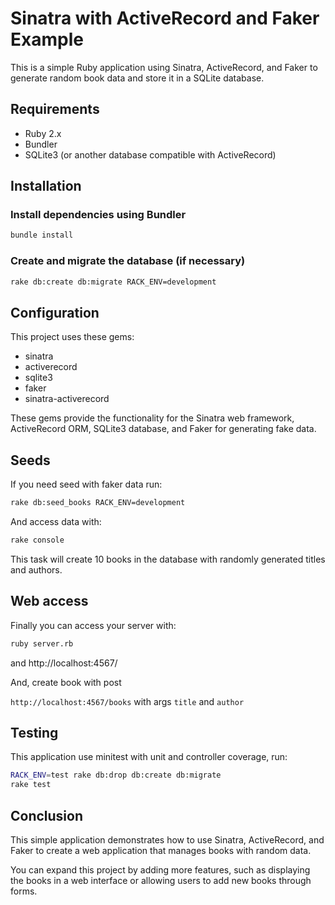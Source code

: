 # Sinatra with ActiveRecord and Faker Example

This is a simple Ruby application using Sinatra, ActiveRecord, and Faker to generate random book data and store it in a SQLite database.

## Requirements

- Ruby 2.x
- Bundler
- SQLite3 (or another database compatible with ActiveRecord)

## Installation

### Install dependencies using Bundler

```bash
bundle install
```

### Create and migrate the database (if necessary)

```bash
rake db:create db:migrate RACK_ENV=development
```

## Configuration

This project uses these gems:

- sinatra
- activerecord
- sqlite3
- faker
- sinatra-activerecord

These gems provide the functionality for the Sinatra web framework, ActiveRecord ORM, SQLite3 database, and Faker for generating fake data.

## Seeds

If you need seed with faker data run:

```bash
rake db:seed_books RACK_ENV=development
```

And access data with:

```bash
rake console
```

This task will create 10 books in the database with randomly generated titles and authors.

## Web access

Finally you can access your server with:

```bash
ruby server.rb
```

and http://localhost:4567/

And, create book with post

`http://localhost:4567/books` with args `title` and `author`

## Testing

This application use minitest with unit and controller coverage, run:

```bash
RACK_ENV=test rake db:drop db:create db:migrate
rake test
```

## Conclusion

This simple application demonstrates how to use Sinatra, ActiveRecord, and Faker to create a web application that manages books with random data.

You can expand this project by adding more features, such as displaying the books in a web interface or allowing users to add new books through forms.

